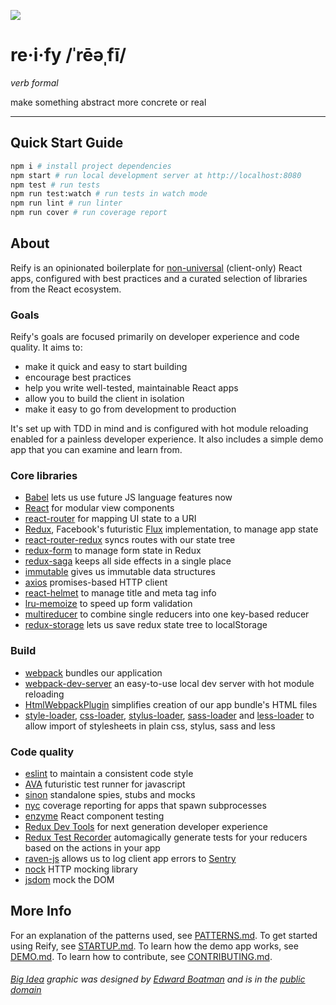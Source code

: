 ![](https://bitbucket.org/cashstar/reify/raw/master/reify.png)

# re·i·fy /ˈrēəˌfī/

_verb formal_

make something abstract more concrete or real

---

## Quick Start Guide

```bash
npm i # install project dependencies
npm start # run local development server at http://localhost:8080
npm test # run tests
npm run test:watch # run tests in watch mode
npm run lint # run linter
npm run cover # run coverage report
```

## About
Reify is an opinionated boilerplate for [non-universal](https://medium.com/@mjackson/universal-javascript-4761051b7ae9) (client-only) React apps, configured with best practices and a curated selection of libraries from the React ecosystem.

### Goals
Reify's goals are focused primarily on developer experience and code quality. It aims to:

* make it quick and easy to start building
* encourage best practices
* help you write well-tested, maintainable React apps
* allow you to build the client in isolation
* make it easy to go from development to production

It's set up with TDD in mind and is configured with hot module reloading enabled for a painless developer experience. It also includes a simple demo app that you can examine and learn from.

### Core libraries
* [Babel](https://babeljs.io/) lets us use future JS language features now
* [React](https://github.com/facebook/react) for modular view components
* [react-router](https://github.com/rackt/react-router) for mapping UI state to a URI
* [Redux](https://github.com/rackt/redux), Facebook's futuristic [Flux](https://facebook.github.io/react/blog/2014/05/06/flux.html) implementation, to manage app state
* [react-router-redux](https://github.com/reactjs/react-router-redux) syncs routes with our state tree
* [redux-form](https://github.com/erikras/redux-form) to manage form state in Redux
* [redux-saga](https://github.com/yelouafi/redux-saga) keeps all side effects in a single place
* [immutable](https://facebook.github.io/immutable-js/) gives us immutable data structures
* [axios](https://github.com/mzabriskie/axios) promises-based HTTP client
* [react-helmet](https://github.com/nfl/react-helmet) to manage title and meta tag info
* [lru-memoize](https://github.com/erikras/lru-memoize) to speed up form validation
* [multireducer](https://github.com/erikras/multireducer) to combine single reducers into one key-based reducer
* [redux-storage](https://github.com/michaelcontento/redux-storage) lets us save redux state tree to localStorage

### Build
* [webpack](http://webpack.github.io/) bundles our application
* [webpack-dev-server](https://webpack.github.io/docs/webpack-dev-server.html) an easy-to-use local dev server with hot module reloading
* [HtmlWebpackPlugin](https://github.com/ampedandwired/html-webpack-plugin) simplifies creation of our app bundle's HTML files
* [style-loader](https://github.com/webpack/style-loader), [css-loader](https://github.com/webpack/css-loader),
[stylus-loader](https://github.com/shama/stylus-loader), [sass-loader](https://github.com/jtangelder/sass-loader) and [less-loader](https://github.com/webpack/less-loader) to allow import of stylesheets in plain css, stylus, sass and less

### Code quality
* [eslint](http://eslint.org) to maintain a consistent code style
* [AVA](https://github.com/avajs/ava) futuristic test runner for javascript
* [sinon](http://sinonjs.org/) standalone spies, stubs and mocks
* [nyc](https://github.com/istanbuljs/nyc) coverage reporting for apps that spawn subprocesses
* [enzyme](https://github.com/airbnb/enzyme) React component testing
* [Redux Dev Tools](https://github.com/gaearon/redux-devtools) for next generation developer experience
* [Redux Test Recorder](https://github.com/conorhastings/redux-test-recorder) automagically generate tests for your reducers based on the actions in your app
* [raven-js](https://github.com/getsentry/raven-js) allows us to log client app errors to [Sentry](https://getsentry.com)
* [nock](https://github.com/node-nock/nock) HTTP mocking library
* [jsdom](https://github.com/tmpvar/jsdom) mock the DOM

## More Info
For an explanation of the patterns used, see [PATTERNS.md](PATTERNS.md). To get started using Reify, see [STARTUP.md](STARTUP.md). To learn how the demo app works, see [DEMO.md](DEMO.md). To learn how to contribute, see [CONTRIBUTING.md](CONTRIBUTING.md).

###### *[Big Idea](https://thenounproject.com/mediatemple/collection/big-idea-collection/?i=13680) graphic was designed by [Edward Boatman](https://thenounproject.com/edward) and is in the [public domain](https://creativecommons.org/publicdomain/zero/1.0/)*
